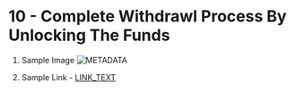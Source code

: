 # 10 - Complete Withdrawl Process By Unlocking The Funds

1. Sample Image
![METADATA](./URL)

2. Sample Link - [LINK_TEXT](URL)
